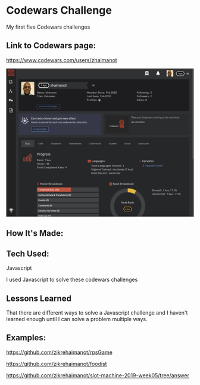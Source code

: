 # Codewars Challenge

My first five Codewars challenges

## Link to Codewars page:

https://www.codewars.com/users/zhaimanot

![zikre codewars page](codewars.png)

## How It's Made:

## Tech Used:

Javascript

I used Javascript to solve these codewars challenges

## Lessons Learned

That there are different ways to solve a Javascript challenge and I haven't learned enough until I can solve a problem multiple ways.

## Examples:

https://github.com/zikrehaimanot/rpsGame

https://github.com/zikrehaimanot/foodist



https://github.com/zikrehaimanot/slot-machine-2019-week05/tree/answer

